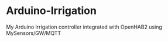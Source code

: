 # Arduino-Irrigation
My Arduino Irrigation controller integrated with OpenHAB2 using MySensors/GW/MQTT
